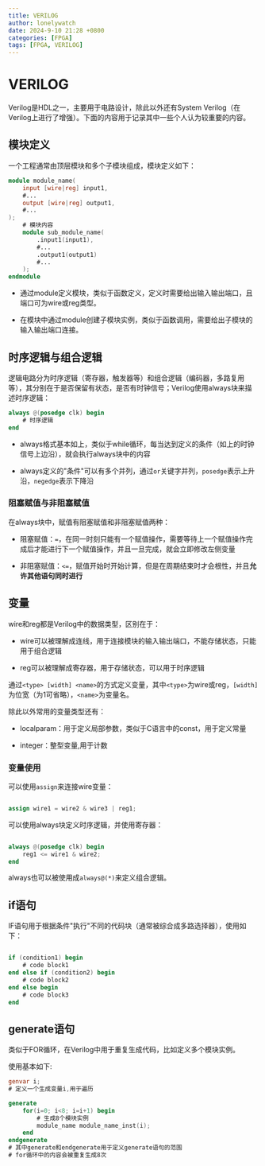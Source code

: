 ```yaml
---
title: VERILOG
author: lonelywatch
date: 2024-9-10 21:28 +0800
categories: [FPGA]
tags: [FPGA, VERILOG]
---
```


# VERILOG

Verilog是HDL之一，主要用于电路设计，除此以外还有System Verilog（在Verilog上进行了增强）。下面的内容用于记录其中一些个人认为较重要的内容。

## 模块定义

一个工程通常由顶层模块和多个子模块组成，模块定义如下：

```verilog
module module_name(
    input [wire|reg] input1,
    #...
    output [wire|reg] output1,
    #...
);
    # 模块内容
    module sub_module_name(
        .input1(input1),
        #...
        .output1(output1)
        #...
    );
endmodule
```

- 通过module定义模块，类似于函数定义，定义时需要给出输入输出端口，且端口可为wire或reg类型。

- 在模块中通过module创建子模块实例，类似于函数调用，需要给出子模块的输入输出端口连接。

## 时序逻辑与组合逻辑

逻辑电路分为时序逻辑（寄存器，触发器等）和组合逻辑（编码器，多路复用等），其分别在于是否保留有状态，是否有时钟信号；Verilog使用always块来描述时序逻辑：

```verilog
always @(posedge clk) begin
    # 时序逻辑
end
```

- always格式基本如上，类似于while循环，每当达到定义的条件（如上的时钟信号上边沿），就会执行always块中的内容

- always定义的"条件"可以有多个并列，通过`or`关键字并列，`posedge`表示上升沿，`negedge`表示下降沿

### 阻塞赋值与非阻塞赋值

在always块中，赋值有阻塞赋值和非阻塞赋值两种：

- 阻塞赋值：`=`，在同一时刻只能有一个赋值操作，需要等待上一个赋值操作完成后才能进行下一个赋值操作，并且一旦完成，就会立即修改左侧变量

- 非阻塞赋值：`<=`，赋值开始时开始计算，但是在周期结束时才会根性，并且**允许其他语句同时进行**

## 变量

wire和reg都是Verilog中的数据类型，区别在于：

- wire可以被理解成连线，用于连接模块的输入输出端口，不能存储状态，只能用于组合逻辑

- reg可以被理解成寄存器，用于存储状态，可以用于时序逻辑

通过`<type> [width] <name>`的方式定义变量，其中`<type>`为wire或reg，`[width]`为位宽（为1可省略），`<name>`为变量名。

除此以外常用的变量类型还有：

- localparam：用于定义局部参数，类似于C语言中的const，用于定义常量

- integer：整型变量,用于计数

### 变量使用

可以使用`assign`来连接wire变量：

```verilog

assign wire1 = wire2 & wire3 | reg1;

```

可以使用always块定义时序逻辑，并使用寄存器：

```verilog

always @(posedge clk) begin
    reg1 <= wire1 & wire2;
end

```
always也可以被使用成`always@(*)`来定义组合逻辑。



## if语句

IF语句用于根据条件"执行"不同的代码块（通常被综合成多路选择器），使用如下：

```verilog

if (condition1) begin
    # code block1
end else if (condition2) begin
    # code block2
end else begin
    # code block3
end

```

## generate语句

类似于FOR循环，在Verilog中用于重复生成代码，比如定义多个模块实例。

使用基本如下:

```verilog
genvar i;
# 定义一个生成变量i,用于遍历

generate
    for(i=0; i<8; i=i+1) begin
        # 生成8个模块实例
        module_name module_name_inst(i);
    end
endgenerate
# 其中generate和endgenerate用于定义generate语句的范围
# for循环中的内容会被重复生成8次

```








